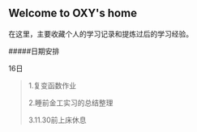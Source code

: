 ## Welcome to OXY's home

在这里，主要收藏个人的学习记录和提炼过后的学习经验。



#####日期安排

16日

> 1.复变函数作业
>
> 2.睡前金工实习的总结整理
>
> 3.11.30前上床休息

